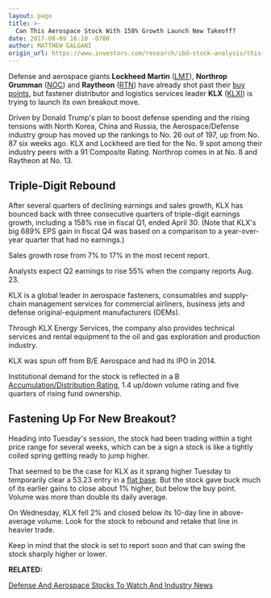 ```yaml
---
layout: page
title: >-
  Can This Aerospace Stock With 158% Growth Launch New Takeoff?
date: 2017-08-09 16:10 -0700
author: MATTHEW GALGANI
origin_url: https://www.investors.com/research/ibd-stock-analysis/this-aerospace-stock-with-158-growth-may-soon-take-off/
---
```





Defense and aerospace giants **Lockheed Martin** ([LMT](https://research.investors.com/quote.aspx?symbol=LMT)), **Northrop Grumman** ([NOC](https://research.investors.com/quote.aspx?symbol=NOC)) and **Raytheon** ([RTN](https://research.investors.com/quote.aspx?symbol=RTN)) have already shot past their [buy points](https://www.investors.com/ibd-university/how-to-buy/when-to-buy/), but fastener distributor and logistics services leader **KLX** ([KLXI](https://research.investors.com/quote.aspx?symbol=KLXI)) is trying to launch its own breakout move.









 
 
 Driven by Donald Trump's plan to boost defense spending and the rising tensions with North Korea, China and Russia, the Aerospace/Defense industry group has moved up the rankings to No. 26 out of 197, up from No. 87 six weeks ago.
KLX and Lockheed are tied for the No. 9 spot among their industry peers with a 91 Composite Rating. Northrop comes in at No. 8 and Raytheon at No. 13.


Triple-Digit Rebound
--------------------


After several quarters of declining earnings and sales growth, KLX has bounced back with three consecutive quarters of triple-digit earnings growth, including a 158% rise in fiscal Q1, ended April 30. (Note that KLX's big 689% EPS gain in fiscal Q4 was based on a comparison to a year-over-year quarter that had no earnings.)


Sales growth rose from 7% to 17% in the most recent report.


Analysts expect Q2 earnings to rise 55% when the company reports Aug. 23.


KLX is a global leader in aerospace fasteners, consumables and supply-chain management services for commercial airliners, business jets and defense original-equipment manufacturers (OEMs).


Through KLX Energy Services, the company also provides technical services and rental equipment to the oil and gas exploration and production industry.


KLX was spun off from B/E Aerospace and had its IPO in 2014.


Institutional demand for the stock is reflected in a B [Accumulation/Distribution Rating](https://www.investors.com/ibd-university/find-evaluate-stocks/exclusive-ratings/), 1.4 up/down volume rating and five quarters of rising fund ownership.


Fastening Up For New Breakout?
------------------------------


Heading into Tuesday's session, the stock had been trading within a tight price range for several weeks, which can be a sign a stock is like a tightly coiled spring getting ready to jump higher.


That seemed to be the case for KLX as it sprang higher Tuesday to temporarily clear a 53.23 entry in a [flat base](https://www.investors.com/ibd-university/how-to-buy/common-patterns-3/). But the stock gave buck much of its earlier gains to close about 1% higher, but below the buy point. Volume was more than double its daily average.


On Wednesday, KLX fell 2% and closed below its 10-day line in above-average volume. Look for the stock to rebound and retake that line in heavier trade.


Keep in mind that the stock is set to report soon and that can swing the stock sharply higher or lower.



**RELATED:**


[Defense And Aerospace Stocks To Watch And Industry News](https://www.investors.com/news/defense-and-aerospace-stocks-to-watch-and-industry-news/)




